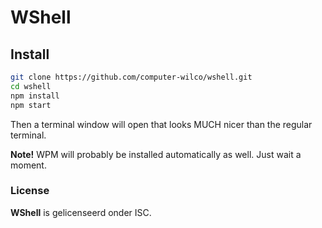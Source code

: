 # WShell

## Install
```bash
git clone https://github.com/computer-wilco/wshell.git
cd wshell
npm install
npm start
```
Then a terminal window will open that looks MUCH nicer than the regular terminal.

**Note!** WPM will probably be installed automatically as well. Just wait a moment.

### License
**WShell** is gelicenseerd onder ISC.
